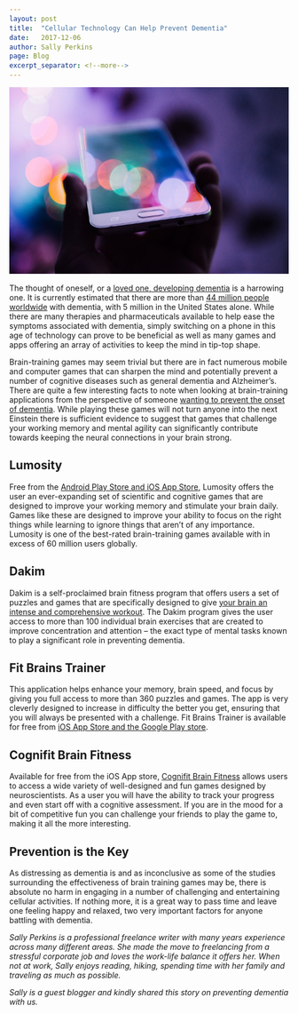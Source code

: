 ```yaml
---
layout: post
title:  "Cellular Technology Can Help Prevent Dementia"
date:   2017-12-06
author: Sally Perkins
page: Blog
excerpt_separator: <!--more-->
---
```


<img src = "/img/phone.jpg" alt = "Cellular Technology Can Help Prevent Dementia" />

The thought of oneself, or a [loved one, developing dementia](http://mhprompt.org/2017/08/28/dont-let-alzheimers-make-you-forget-about-love.html) is a harrowing one. It is currently estimated that there are more than [44 million people worldwide](https://news.winona.edu/5670/using-technology-to-fight-dementia/) with dementia, with 5 million in the United States alone. While there are many therapies and pharmaceuticals available to help ease the symptoms associated with dementia, simply switching on a phone in this age of technology can prove to be beneficial as well as many games and apps offering an array of activities to keep the mind in tip-top shape.

Brain-training games may seem trivial but there are in fact numerous mobile and computer games that can sharpen the mind and potentially prevent a number of cognitive diseases such as general dementia and Alzheimer’s. There are quite a few interesting facts to note when looking at brain-training applications from the perspective of someone [wanting to prevent the onset of dementia](https://vida.co.uk/blog/10-activities-to-help-prevent-dementia/). While playing these games will not turn anyone into the next Einstein there is sufficient evidence to suggest that games that challenge your working memory and mental agility can significantly contribute towards keeping the neural connections in your brain strong.

## Lumosity

Free from the [Android Play Store and iOS App Store](https://www.lumosity.com/), Lumosity offers the user an ever-expanding set of scientific and cognitive games that are designed to improve your working memory and stimulate your brain daily.  Games like these are designed to improve your ability to focus on the right things while learning to ignore things that aren’t of any importance. Lumosity is one of the best-rated brain-training games available with in excess of 60 million users globally.

## Dakim

Dakim is a self-proclaimed brain fitness program that offers users a set of puzzles and games that are specifically designed to give [your brain an intense and comprehensive workout](https://www.nytimes.com/2016/07/09/your-money/for-effective-brain-fitness-do-more-than-play-simple-games.html). The Dakim program gives the user access to more than 100 individual brain exercises that are created to improve concentration and attention – the exact type of mental tasks known to play a significant role in preventing dementia.

## Fit Brains Trainer

This application helps enhance your memory, brain speed, and focus by giving you full access to more than 360 puzzles and games. The app is very cleverly designed to increase in difficulty the better you get, ensuring that you will always be presented with a challenge. Fit Brains Trainer is available for free from [iOS App Store and the Google Play store](https://www.fitbrains.com).

## Cognifit Brain Fitness

Available for free from the iOS App store, [Cognifit Brain Fitness](https://www.cognifit.com/) allows users to access a wide variety of well-designed and fun games designed by neuroscientists. As a user you will have the ability to track your progress and even start off with a cognitive assessment. If you are in the mood for a bit of competitive fun you can challenge your friends to play the game to, making it all the more interesting.

## Prevention is the Key

As distressing as dementia is and as inconclusive as some of the studies surrounding the effectiveness of brain training games may be, there is absolute no harm in engaging in a number of challenging and entertaining cellular activities. If nothing more, it is a great way to pass time and leave one feeling happy and relaxed, two very important factors for anyone battling with dementia.

_Sally Perkins is a professional freelance writer with many years experience across many different areas. She made the move to freelancing from a stressful corporate job and loves the work-life balance it offers her. When not at work, Sally enjoys reading, hiking, spending time with her family and traveling as much as possible._

_Sally is a guest blogger and kindly shared this story on preventing dementia with us._
